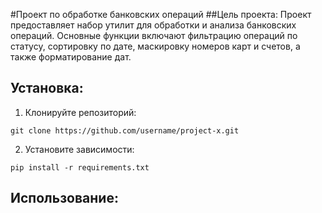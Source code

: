#Проект по обработке банковских операций
##Цель проекта:
Проект предоставляет набор утилит для обработки и анализа банковских операций. Основные функции включают фильтрацию операций по статусу, сортировку по дате, маскировку номеров карт и счетов, а также форматирование дат.
## Установка:

1. Клонируйте репозиторий:
```
git clone https://github.com/username/project-x.git
```
2. Установите зависимости:
```
pip install -r requirements.txt
```
## Использование:
